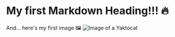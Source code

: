 # My first Markdown Heading!!! 🔥

And... here's my first image 🖼️
![Image of a Yaktocat](https://octodex.github.com/images/yaktocat.png)
